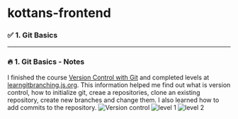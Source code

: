 # kottans-frontend
### :white_check_mark: 1. Git Basics
***
### <a name="fire">:fire:</a> 1. Git Basics - Notes
  I finished the course [Version Control with Git](https://www.udacity.com/course/version-control-with-git--ud123) and completed levels at [learngitbranching.js.org](learngitbranching.js.org).
  This information helped me find out what is version control, how to initialize git, creaе a repositories, clone an existing repository, create new branches and change them. 
  I also learned how to add commits to the repository.
      ![Version control](https://github.com/innasmiiun/screenshots/blob/master/photo_2020-10-27_21-03-31.jpg)
      ![level 1](https://github.com/innasmiiun/screenshots/blob/master/photo_2020-10-27_21-05-40.jpg)
      ![level 2](https://github.com/innasmiiun/screenshots/blob/master/photo_2020-10-27_21-05-51.jpg)
     
  
